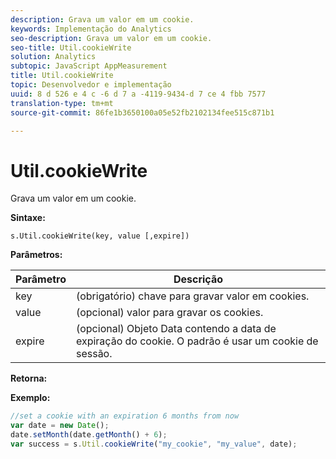 ```yaml
---
description: Grava um valor em um cookie.
keywords: Implementação do Analytics
seo-description: Grava um valor em um cookie.
seo-title: Util.cookieWrite
solution: Analytics
subtopic: JavaScript AppMeasurement
title: Util.cookieWrite
topic: Desenvolvedor e implementação
uuid: 8 d 526 e 4 c -6 d 7 a -4119-9434-d 7 ce 4 fbb 7577
translation-type: tm+mt
source-git-commit: 86fe1b3650100a05e52fb2102134fee515c871b1

---
```



# Util.cookieWrite

Grava um valor em um cookie.

**Sintaxe:**

```
s.Util.cookieWrite(key, value [,expire])
```

**Parâmetros:**

| Parâmetro | Descrição |
|---|---|
| key | (obrigatório) chave para gravar valor em cookies. |
| value | (opcional) valor para gravar os cookies. |
| expire | (opcional) Objeto Data contendo a data de expiração do cookie. O padrão é usar um cookie de sessão. |

**Retorna:**

**Exemplo:**

```js
//set a cookie with an expiration 6 months from now 
var date = new Date(); 
date.setMonth(date.getMonth() + 6); 
var success = s.Util.cookieWrite("my_cookie", "my_value", date);
```

